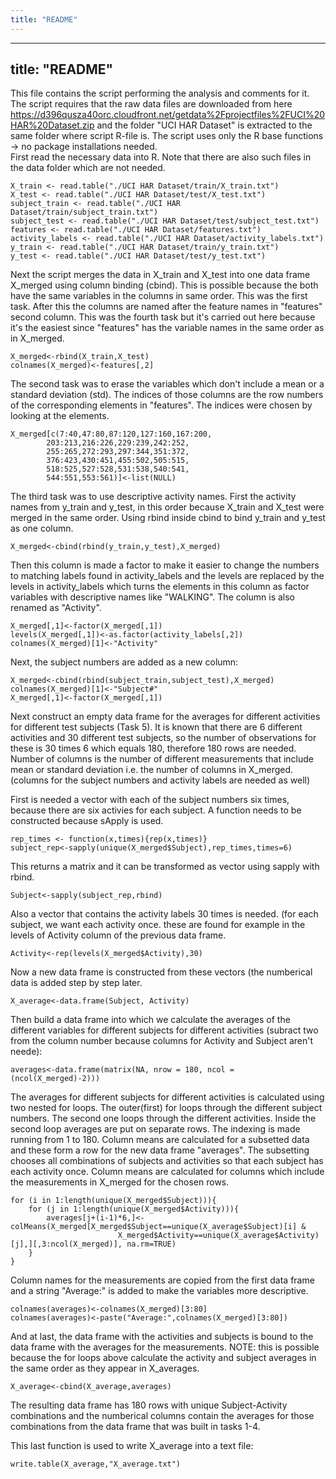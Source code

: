 ```yaml
---
title: "README"
---
```


---
title: "README"
---
This file contains the script performing the analysis and comments for it. The script requires that the raw data files are downloaded from here <https://d396qusza40orc.cloudfront.net/getdata%2Fprojectfiles%2FUCI%20HAR%20Dataset.zip> and the folder "UCI HAR Dataset" is extracted to the same folder where script R-file is. The script uses only the R base functions -> no package installations needed.  
First read the necessary data into R. Note that there are also such files in the data folder which are not needed.

```{r}
X_train <- read.table("./UCI HAR Dataset/train/X_train.txt")
X_test <- read.table("./UCI HAR Dataset/test/X_test.txt")
subject_train <- read.table("./UCI HAR Dataset/train/subject_train.txt")
subject_test <- read.table("./UCI HAR Dataset/test/subject_test.txt")
features <- read.table("./UCI HAR Dataset/features.txt")
activity_labels <- read.table("./UCI HAR Dataset/activity_labels.txt")
y_train <- read.table("./UCI HAR Dataset/train/y_train.txt")
y_test <- read.table("./UCI HAR Dataset/test/y_test.txt")
```
Next the script merges the data in X_train and X_test into one data frame X_merged using column binding (cbind). This is possible because the both have the same variables in the columns in same order. This was the first task. After this the columns are named after the feature names in "features" second column. This was the fourth task but it's carried out here because it's the easiest since "features" has the variable names in the same order as in X_merged.
```{r}
X_merged<-rbind(X_train,X_test)
colnames(X_merged)<-features[,2]
```
The second task was to erase the variables which don't include a mean or a standard deviation (std).
The indices of those columns are the row numbers of the corresponding elements in "features". The indices were chosen by looking at the elements.
```{r}
X_merged[c(7:40,47:80,87:120,127:160,167:200,
		203:213,216:226,229:239,242:252,
		255:265,272:293,297:344,351:372,
		376:423,430:451,455:502,505:515,
		518:525,527:528,531:538,540:541,
		544:551,553:561)]<-list(NULL)
```
The third task was to use descriptive activity names. First the activity names from y_train and y_test, in this order because X_train and X_test were merged in the same order. Using rbind inside cbind to bind y_train and y_test as one column.
```{r}
X_merged<-cbind(rbind(y_train,y_test),X_merged)
```
Then this column is made a factor to make it easier to change the numbers to matching labels found in activity_labels and the levels are replaced by the levels in activity_labels which turns the elements in this column as factor variables with descriptive names like "WALKING". The column is also renamed as "Activity".
```{r}
X_merged[,1]<-factor(X_merged[,1])
levels(X_merged[,1])<-as.factor(activity_labels[,2])
colnames(X_merged)[1]<-"Activity"
```
Next, the subject numbers are added as a new column:
```{r}
X_merged<-cbind(rbind(subject_train,subject_test),X_merged)
colnames(X_merged)[1]<-"Subject#"
X_merged[,1]<-factor(X_merged[,1])
```
Next construct an empty data frame for the averages for different activities for different test subjects (Task 5). It is known that there are 6 different activities and 30 different test subjects, so the number of observations for these is 30 times 6 which equals 180, therefore 180 rows are needed. Number of columns is the number of different measurements that include mean or standard deviation i.e. the number of columns in X_merged. (columns for the subject numbers and activity labels are needed as well)  

First is needed a vector with each of the subject numbers six times, because there are six activies for each subject. A function needs to be constructed because sApply is used.
```{r}
rep_times <- function(x,times){rep(x,times)}
subject_rep<-sapply(unique(X_merged$Subject),rep_times,times=6)
```
This returns a matrix and it can be transformed as vector using sapply with rbind.
```{r}
Subject<-sapply(subject_rep,rbind)
```
Also a vector that contains the activity labels 30 times is needed. (for each subject, we want each activity once. these are found for example in the levels of Activity column of the previous data frame.
```{r}
Activity<-rep(levels(X_merged$Activity),30)
```
Now a new data frame is constructed from these vectors (the numberical data is added step by step later.
```{r}
X_average<-data.frame(Subject, Activity)
```
Then build a data frame into which we calculate the averages of the different variables for different subjects for different activities (subract two from the column number because columns for Activity and Subject aren't neede):
```{r}
averages<-data.frame(matrix(NA, nrow = 180, ncol = (ncol(X_merged)-2)))
```
The averages for different subjects for different activities is calculated using two nested for loops. The outer(first) for loops through the different subject numbers. The second one loops through the different activities. Inside the second loop averages are put on separate rows. The indexing is made running from 1 to 180. Column means are calculated for a subsetted data and these form a row for the new data frame "averages". The subsetting chooses all combinations of subjects and activities so that each subject has each activity
once. Column means are calculated for columns which include the measurements in X_merged for the chosen rows.
```{r}
for (i in 1:length(unique(X_merged$Subject))){
	for (j in 1:length(unique(X_merged$Activity))){
		averages[j+(i-1)*6,]<-colMeans(X_merged[X_merged$Subject==unique(X_average$Subject)[i] &
						X_merged$Activity==unique(X_average$Activity)[j],][,3:ncol(X_merged)], na.rm=TRUE)
	}
}
```
Column names for the measurements are copied from the first data frame and a string "Average:" is added to make the variables more descriptive.
```{r}
colnames(averages)<-colnames(X_merged)[3:80]
colnames(averages)<-paste("Average:",colnames(X_merged)[3:80])
```
And at last, the data frame with the activities and subjects is bound to the data frame with the averages for the measurements. NOTE: this is possible because the for loops above calculate the activity and subject averages in the same order as they appear in X_averages.
```{r}
X_average<-cbind(X_average,averages)
```
The resulting data frame has 180 rows with unique Subject-Activity combinations and the numberical columns contain the averages for those combinations from the data frame that was built in tasks 1-4.  

This last function is used to write X_average into a text file:
```{r}
write.table(X_average,"X_average.txt")
```
